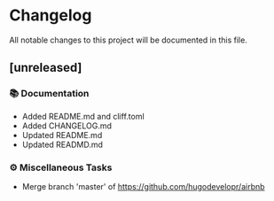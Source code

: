 # Changelog

All notable changes to this project will be documented in this file.

## [unreleased]

### 📚 Documentation

- Added README.md and cliff.toml
- Added CHANGELOG.md
- Updated README.md
- Updated READMD.md

### ⚙️ Miscellaneous Tasks

- Merge branch 'master' of https://github.com/hugodevelopr/airbnb

<!-- generated by git-cliff -->
